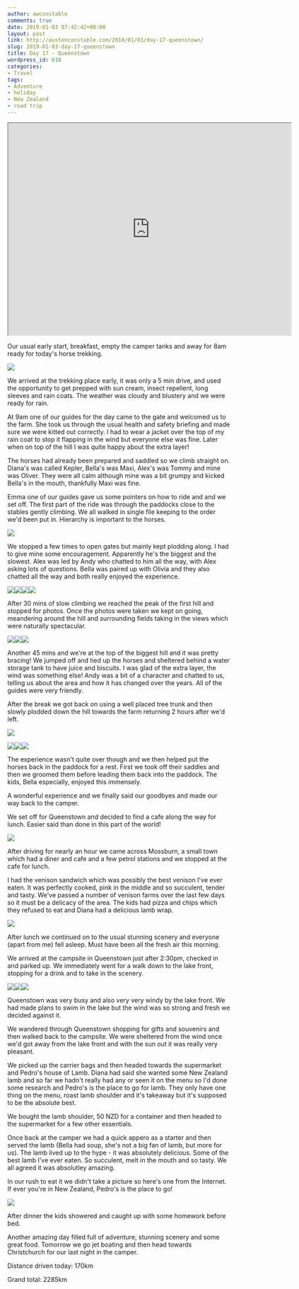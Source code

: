 ```yaml
---
author: awconstable
comments: true
date: 2019-01-03 07:42:42+00:00
layout: post
link: http://austenconstable.com/2019/01/03/day-17-queenstown/
slug: 2019-01-03-day-17-queenstown
title: Day 17 - Queenstown
wordpress_id: 618
categories:
- Travel
tags:
- Adventure
- holiday
- New Zealand
- road trip
---
```


<iframe src="https://www.google.com/maps/d/embed?mid=1rbo5FoOSEQphxvekE2_607EwOt15TUnJ&w=640&h=480" width="640" height="480"></iframe>

Our usual early start, breakfast, empty the camper tanks and away for 8am ready for today's horse trekking.

![](../images/2019/01/img_3300.jpg)

We arrived at the trekking place early, it was only a 5 min drive, and used the opportunity to get prepped with sun cream, insect repellent, long sleeves and rain coats. The weather was cloudy and blustery and we were ready for rain.

At 9am one of our guides for the day came to the gate and welcomed us to the farm. She took us through the usual health and safety briefing and made sure we were kitted out correctly. I had to wear a jacket over the top of my rain coat to stop it flapping in the wind but everyone else was fine. Later when on top of the hill I was quite happy about the extra layer!

The horses had already been prepared and saddled so we climb straight on. Diana's was called Kepler, Bella's was Maxi, Alex's was Tommy and mine was Oliver. They were all calm although mine was a bit grumpy and kicked Bella's in the mouth, thankfully Maxi was fine.

Emma one of our guides gave us some pointers on how to ride and and we set off. The first part of the ride was through the paddocks close to the stables gently climbing. We all walked in single file keeping to the order we'd been put in. Hierarchy is important to the horses.

![](../images/2019/01/img_3325.jpg)

We stopped a few times to open gates but mainly kept plodding along. I had to give mine some encouragement. Apparently he's the biggest and the slowest. Alex was led by Andy who chatted to him all the way, with Alex asking lots of questions. Bella was paired up with Olivia and they also chatted all the way and both really enjoyed the experience.

![](../images/2019/01/img_0410.jpg)![](../images/2019/01/img_0408.jpg)![](../images/2019/01/img_3321.jpg)![](../images/2019/01/img_0415.jpg)

After 30 mins of slow climbing we reached the peak of the first hill and stopped for photos. Once the photos were taken we kept on going, meandering around the hill and surrounding fields taking in the views which were naturally spectacular.

![](../images/2019/01/img_3330.jpg)![](../images/2019/01/img_3334.jpg)![](../images/2019/01/img_3332.jpg)

Another 45 mins and we're at the top of the biggest hill and it was pretty bracing! We jumped off and tied up the horses and sheltered behind a water storage tank to have juice and biscuits. I was glad of the extra layer, the wind was something else! Andy was a bit of a character and chatted to us, telling us about the area and how it has changed over the years. All of the guides were very friendly.

After the break we got back on using a well placed tree trunk and then slowly plodded down the hill towards the farm returning 2 hours after we'd left.

![](../images/2019/01/img_3394.jpg)

![](../images/2019/01/img_3348.jpg)![](../images/2019/01/img_3350.jpg)![](../images/2019/01/img_3352.jpg)

The experience wasn't quite over though and we then helped put the horses back in the paddock for a rest. First we took off their saddles and then we groomed them before leading them back into the paddock. The kids, Bella especially, enjoyed this immensely.

A wonderful experience and we finally said our goodbyes and made our way back to the camper.

We set off for Queenstown and decided to find a cafe along the way for lunch. Easier said than done in this part of the world!

![](../images/2019/01/img_3353.jpg)

After driving for nearly an hour we came across Mossburn, a small town which had a diner and cafe and a few petrol stations and we stopped at the cafe for lunch.

I had the venison sandwich which was possibly the best venison I've ever eaten. It was perfectly cooked, pink in the middle and so succulent, tender and tasty. We've passed a number of venison farms over the last few days so it must be a delicacy of the area. The kids had pizza and chips which they refused to eat and Diana had a delicious lamb wrap.

![](../images/2019/01/img_0421.jpg)

After lunch we continued on to the usual stunning scenery and everyone (apart from me) fell asleep. Must have been all the fresh air this morning.

We arrived at the campsite in Queenstown just after 2:30pm, checked in and parked up. We immediately went for a walk down to the lake front, stopping for a drink and to take in the scenery.

![](../images/2019/01/img_0425.jpg)![](../images/2019/01/img_0429.jpg)![](../images/2019/01/img_0432.jpg)

Queenstown was very busy and also very very windy by the lake front. We had made plans to swim in the lake but the wind was so strong and fresh we decided against it.

We wandered through Queenstown shopping for gifts and souvenirs and then walked back to the campsite. We were sheltered from the wind once we'd got away from the lake front and with the sun out it was really very pleasant.

We picked up the carrier bags and then headed towards the supermarket and Pedro's house of Lamb. Diana had said she wanted some New Zealand lamb and so far we hadn't really had any or seen it on the menu so I'd done some research and Pedro's is the place to go for lamb. They only have one thing on the menu, roast lamb shoulder and it's takeaway but it's supposed to be the absolute best.

We bought the lamb shoulder, 50 NZD for a container and then headed to the supermarket for a few other essentials.

Once back at the camper we had a quick appero as a starter and then served the lamb (Bella had soup, she's not a big fan of lamb, but more for us). The lamb lived up to the hype - it was absolutely delicious. Some of the best lamb I've ever eaten. So succulent, melt in the mouth and so tasty. We all agreed it was absolutley amazing.

In our rush to eat it we didn't take a picture so here's one from the Internet. If ever you're in New Zealand, Pedro's is the place to go!

![](../images/2019/01/img_3395.jpg)

After dinner the kids showered and caught up with some homework before bed.

Another amazing day filled full of adventure, stunning scenery and some great food. Tomorrow we go jet boating and then head towards Christchurch for our last night in the camper.

Distance driven today: 170km

Grand total: 2285km
